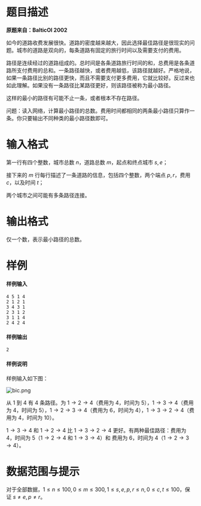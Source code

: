 
# 题目描述

**原题来自：BalticOI 2002**

如今的道路收费发展很快。道路的密度越来越大，因此选择最佳路径是很现实的问题。城市的道路是双向的，每条道路有固定的旅行时间以及需要支付的费用。

路径是连续经过的道路组成的。总时间是各条道路旅行时间的和，总费用是各条道路所支付费用的总和。一条路径越快，或者费用越低，该路径就越好。严格地说，如果一条路径比别的路径更快，而且不需要支付更多费用，它就比较好。反过来也如此理解。如果没有一条路径比某路径更好，则该路径被称为最小路径。

这样的最小的路径有可能不止一条，或者根本不存在路径。

问题：读入网络，计算最小路径的总数。费用时间都相同的两条最小路径只算作一条。你只要输出不同种类的最小路径数即可。

# 输入格式

第一行有四个整数，城市总数 $n$，道路总数 $m$，起点和终点城市 $s,e$；

接下来的 $m$ 行每行描述了一条道路的信息，包括四个整数，两个端点 $p,r$，费用 $c$，以及时间 $t$；

两个城市之间可能有多条路径连接。

# 输出格式

仅一个数，表示最小路径的总数。

# 样例

#### 样例输入
```plain
4 5 1 4
2 1 2 1
3 4 3 1
2 3 1 2
3 1 1 4
2 4 2 4
```

#### 样例输出
```plain
2
```

#### 样例说明
样例输入如下图：

![bic.png](source/loj/10083/img/aHR0cHM6Ly9sb2otaW1nLnVweXVuLm1lbmNpLm1lbXNldDAuY24vMjAxOS8wMi8yNC81YzcyNDRkZTU2OGUwLnBuZw==.png)

从 $1$ 到 $4$ 有 $4$ 条路径。为 $1\to 2\to 4$（费用为 $4$，时间为 $5$），$1\to 3\to 4$（费用为 $4$，时间为 $5$），$1\to 2\to 3\to 4$（费用为 $6$，时间为 $4$），$1\to 3\to 2\to 4$（费用为 $4$，时间为 $10$）。

$1\to 3\to 4$ 和 $1\to 2\to 4$ 比 $1\to 3\to 2\to 4$ 更好。有两种最佳路径：费用为 $4$，时间为 $5$（$1\to 2\to 4$ 和 $1\to 3\to 4$）和 费用为 $6$，时间为 $4$（$1\to 2\to 3\to 4$）。

# 数据范围与提示

对于全部数据，$1\le n\le 100,0\le m\le 300,1\le s,e,p,r\le n,0\le c,t\le 100$，保证 $s\not =e,p\not =r$。

